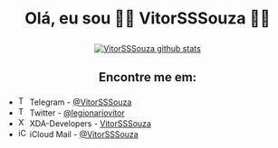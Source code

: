 # <p align="center"> Olá, eu sou  🏳️‍🌈 VitorSSSouza 🏳️‍🌈 </p>


[<p align="center">![ VitorSSSouza github stats](https://github-readme-stats.vercel.app/api?username=VitorSSSouza&show_icons=true&include_all_commits=false&bg_color=90,29ABE2,4F00BC&title_color=fff&text_color=fff&icon_color=00FFFF&border_color=00FFFF&&border_radius=20&count_private=true)</p>](https://github.com/VitorSSSouza)


## <p align="center"> Encontre me em: </p>

- <img src="https://www.vectorlogo.zone/logos/telegram/telegram-icon.svg" alt="Telegram" width="16"/> Telegram - [@VitorSSSouza](https://t.me/VitorSSSouza)
- <img src="https://www.vectorlogo.zone/logos/twitter/twitter-icon.svg" alt="Twitter" width="16"/> Twitter - [@legionariovitor](https://twitter.com/legionariovitor)
- <img src="https://pbs.twimg.com/profile_images/1314334153521991680/DzcrNtVH_400x400.jpg" alt="XDA-Developers" width="16"/> XDA-Developers - [VitorSSSouza](https://forum.xda-developers.com/m/vtrmanfredini.10702109/)
- <img src="https://www.vectorlogo.zone/logos/apple/apple-icon.svg" alt="iCloud Mail" width="16"/> iCloud Mail - [@VitorSSSouza](https://github.com/VitorSSSouza/info/blob/9d66c04d3cb57f8aa436b8ae1502b073b727cc31/README.txt#L2)
